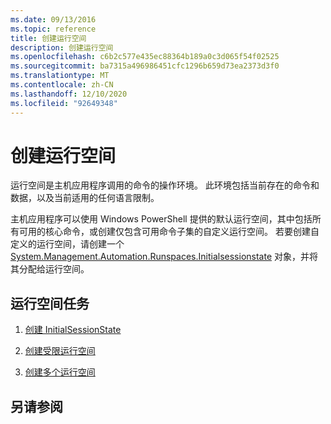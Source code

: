 ```yaml
---
ms.date: 09/13/2016
ms.topic: reference
title: 创建运行空间
description: 创建运行空间
ms.openlocfilehash: c6b2c577e435ec88364b189a0c3d065f54f02525
ms.sourcegitcommit: ba7315a496986451cfc1296b659d73ea2373d3f0
ms.translationtype: MT
ms.contentlocale: zh-CN
ms.lasthandoff: 12/10/2020
ms.locfileid: "92649348"
---
```

# <a name="creating-runspaces"></a>创建运行空间

运行空间是主机应用程序调用的命令的操作环境。 此环境包括当前存在的命令和数据，以及当前适用的任何语言限制。

 主机应用程序可以使用 Windows PowerShell 提供的默认运行空间，其中包括所有可用的核心命令，或创建仅包含可用命令子集的自定义运行空间。 若要创建自定义的运行空间，请创建一个 [System.Management.Automation.Runspaces.Initialsessionstate](/dotnet/api/System.Management.Automation.Runspaces.InitialSessionState) 对象，并将其分配给运行空间。

## <a name="runspace-tasks"></a>运行空间任务

1. [创建 InitialSessionState](./creating-an-initialsessionstate.md)

2. [创建受限运行空间](./creating-a-constrained-runspace.md)

3. [创建多个运行空间](./creating-multiple-runspaces.md)

## <a name="see-also"></a>另请参阅
